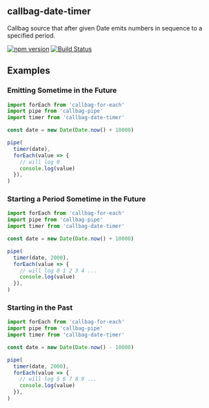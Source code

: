 callbag-date-timer
------------------

Callbag source that after given Date emits numbers in sequence to a specified period.

[![npm version](https://badge.fury.io/js/callbag-date-timer.svg)](https://badge.fury.io/js/callbag-date-timer) 
[![Build Status](https://travis-ci.org/5310/callbag-date-timer.svg?branch=master)](https://travis-ci.org/5310/callbag-date-timer)

## Examples

### Emitting Sometime in the Future

```js
import forEach from 'callbag-for-each'
import pipe from 'callbag-pipe'
import timer from 'callbag-date-timer'

const date = new Date(Date.now() + 10000)

pipe(
  timer(date),
  forEach(value => {
    // will log 0
    console.log(value)
  }),
)
```

### Starting a Period Sometime in the Future

```js
import forEach from 'callbag-for-each'
import pipe from 'callbag-pipe'
import timer from 'callbag-date-timer'

const date = new Date(Date.now() + 10000)

pipe(
  timer(date, 2000),
  forEach(value => {
    // will log 0 1 2 3 4 ...
    console.log(value)
  }),
)
```

### Starting in the Past

```js
import forEach from 'callbag-for-each'
import pipe from 'callbag-pipe'
import timer from 'callbag-date-timer'

const date = new Date(Date.now() - 10000)

pipe(
  timer(date, 2000),
  forEach(value => {
    // will log 5 6 7 8 9 ...
    console.log(value)
  }),
)
```
